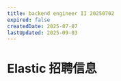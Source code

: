 ```yaml
---
title: backend engineer II 20250702
expired: false
createdDate: 2025-07-07
lastUpdated: 2025-09-03
---
```


# Elastic 招聘信息

<JobPostingTable job-posting-json-path="elastic/data/backend-engineer-20250702"/>